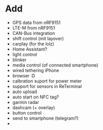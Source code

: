 # Add
- GPS data from nRF9151
- LTE-M from nRF9151
- CAN-Bus integration
- shift control (mit layover)
- carplay (for the lolz)
- Home Assistant?
- light control
- blinker
- media control (of connected smartphone)
- wired tethering iPhone
- browser :D
- calbration suport for power meter
- support for sensors in ReTerminal
- auto upload
- auto start on NFC tag?
- garmin radar
- dashcam (+ overlay)
- button control
- send to smartphone (telegram?)
- 
